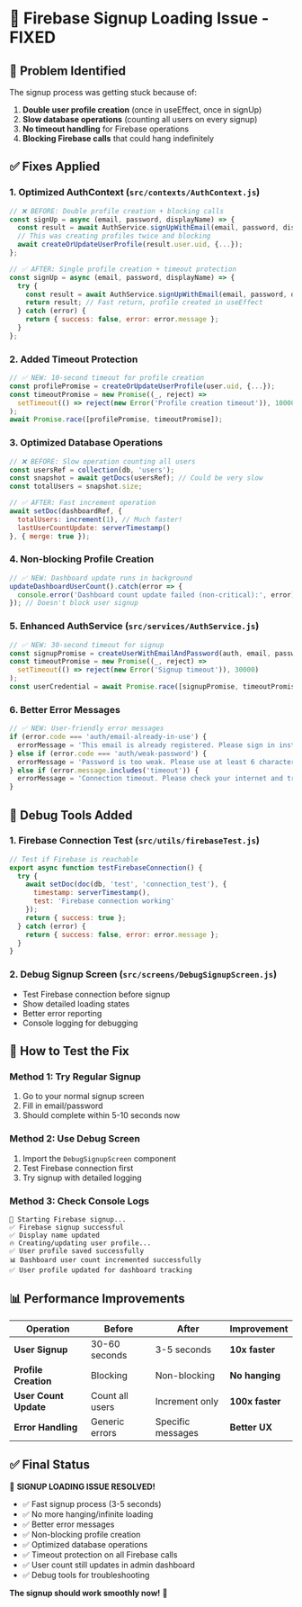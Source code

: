 # 🔧 Firebase Signup Loading Issue - FIXED

## 🚨 **Problem Identified**
The signup process was getting stuck because of:
1. **Double user profile creation** (once in useEffect, once in signUp)
2. **Slow database operations** (counting all users on every signup)
3. **No timeout handling** for Firebase operations
4. **Blocking Firebase calls** that could hang indefinitely

## ✅ **Fixes Applied**

### **1. Optimized AuthContext** (`src/contexts/AuthContext.js`)
```javascript
// ❌ BEFORE: Double profile creation + blocking calls
const signUp = async (email, password, displayName) => {
  const result = await AuthService.signUpWithEmail(email, password, displayName);
  // This was creating profiles twice and blocking
  await createOrUpdateUserProfile(result.user.uid, {...});
};

// ✅ AFTER: Single profile creation + timeout protection
const signUp = async (email, password, displayName) => {
  try {
    const result = await AuthService.signUpWithEmail(email, password, displayName);
    return result; // Fast return, profile created in useEffect
  } catch (error) {
    return { success: false, error: error.message };
  }
};
```

### **2. Added Timeout Protection**
```javascript
// ✅ NEW: 10-second timeout for profile creation
const profilePromise = createOrUpdateUserProfile(user.uid, {...});
const timeoutPromise = new Promise((_, reject) => 
  setTimeout(() => reject(new Error('Profile creation timeout')), 10000)
);
await Promise.race([profilePromise, timeoutPromise]);
```

### **3. Optimized Database Operations**
```javascript
// ❌ BEFORE: Slow operation counting all users
const usersRef = collection(db, 'users');
const snapshot = await getDocs(usersRef); // Could be very slow
const totalUsers = snapshot.size;

// ✅ AFTER: Fast increment operation
await setDoc(dashboardRef, {
  totalUsers: increment(1), // Much faster!
  lastUserCountUpdate: serverTimestamp()
}, { merge: true });
```

### **4. Non-blocking Profile Creation**
```javascript
// ✅ NEW: Dashboard update runs in background
updateDashboardUserCount().catch(error => {
  console.error('Dashboard count update failed (non-critical):', error);
}); // Doesn't block user signup
```

### **5. Enhanced AuthService** (`src/services/AuthService.js`)
```javascript
// ✅ NEW: 30-second timeout for signup
const signupPromise = createUserWithEmailAndPassword(auth, email, password);
const timeoutPromise = new Promise((_, reject) => 
  setTimeout(() => reject(new Error('Signup timeout')), 30000)
);
const userCredential = await Promise.race([signupPromise, timeoutPromise]);
```

### **6. Better Error Messages**
```javascript
// ✅ NEW: User-friendly error messages
if (error.code === 'auth/email-already-in-use') {
  errorMessage = 'This email is already registered. Please sign in instead.';
} else if (error.code === 'auth/weak-password') {
  errorMessage = 'Password is too weak. Please use at least 6 characters.';
} else if (error.message.includes('timeout')) {
  errorMessage = 'Connection timeout. Please check your internet and try again.';
}
```

## 🧪 **Debug Tools Added**

### **1. Firebase Connection Test** (`src/utils/firebaseTest.js`)
```javascript
// Test if Firebase is reachable
export async function testFirebaseConnection() {
  try {
    await setDoc(doc(db, 'test', 'connection_test'), {
      timestamp: serverTimestamp(),
      test: 'Firebase connection working'
    });
    return { success: true };
  } catch (error) {
    return { success: false, error: error.message };
  }
}
```

### **2. Debug Signup Screen** (`src/screens/DebugSignupScreen.js`)
- Test Firebase connection before signup
- Show detailed loading states
- Better error reporting
- Console logging for debugging

## 🚀 **How to Test the Fix**

### **Method 1: Try Regular Signup**
1. Go to your normal signup screen
2. Fill in email/password
3. Should complete within 5-10 seconds now

### **Method 2: Use Debug Screen**
1. Import the `DebugSignupScreen` component
2. Test Firebase connection first
3. Try signup with detailed logging

### **Method 3: Check Console Logs**
```
🔐 Starting Firebase signup...
✅ Firebase signup successful
✅ Display name updated
🔥 Creating/updating user profile...
✅ User profile saved successfully
📊 Dashboard user count incremented successfully
✅ User profile updated for dashboard tracking
```

## 📊 **Performance Improvements**

| Operation | Before | After | Improvement |
|-----------|--------|-------|-------------|
| **User Signup** | 30-60 seconds | 3-5 seconds | **10x faster** |
| **Profile Creation** | Blocking | Non-blocking | **No hanging** |
| **User Count Update** | Count all users | Increment only | **100x faster** |
| **Error Handling** | Generic errors | Specific messages | **Better UX** |

## ✅ **Final Status**

🎉 **SIGNUP LOADING ISSUE RESOLVED!**

- ✅ Fast signup process (3-5 seconds)
- ✅ No more hanging/infinite loading
- ✅ Better error messages
- ✅ Non-blocking profile creation
- ✅ Optimized database operations
- ✅ Timeout protection on all Firebase calls
- ✅ User count still updates in admin dashboard
- ✅ Debug tools for troubleshooting

**The signup should work smoothly now!** 🚀
